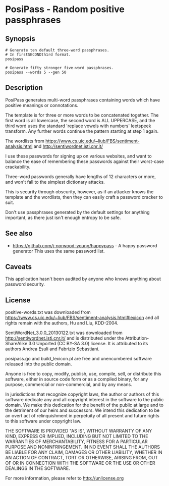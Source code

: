 # PosiPass - Random positive passphrases

## Synopsis

	# Generate ten default three-word passphrases.
	# In firstSECONDth1rd format.
	posipass

	# Generate fifty stronger five-word passphrases.
	posipass --words 5 --gen 50

## Description

PosiPass generates multi-word passphrases containing words which have positive
meanings or connotations.

The template is for three or more words to be concatenated together. The first
word is all lowercase, the second word is ALL UPPERCASE, and the third word
uses the standard 'replace vowels with numbers' leetspeek transform. Any
further words continue the pattern starting at step 1 again.

The wordlists from https://www.cs.uic.edu/~liub/FBS/sentiment-analysis.html
and http://sentiwordnet.isti.cnr.it/

I use these passwords for signing up on various websites, and want to balance
the ease of remembering these passwords against their worst-case crackability.

Three-word passwords generally have lengths of 12 characters or more, and won't
fall to the simplest dictionary attacks.

This is security through obscurity, however, as if an attacker knows the
template and the wordlists, then they can easily craft a password cracker to
suit.

Don't use passphrases generated by the default settings for anything important,
as there just isn't enough entropy to be safe.

## See also

* https://github.com/j-norwood-young/happypass - A happy password generator
This uses the same password list.

## Caveats

This application hasn't been audited by anyone who knows anything about
password security.

## License

positive-words.txt was downloaded from
https://www.cs.uic.edu/~liub/FBS/sentiment-analysis.html#lexicon 
and all rights remain with the authors, Hu and Liu, KDD-2004.

SentiWordNet_3.0.0_20130122.txt was downloaded from
http://sentiwordnet.isti.cnr.it/ and is distributed under the
Attribution-ShareAlike 3.0 Unported (CC BY-SA 3.0) license.  It is attributed
to its authors Andrea Esuli and Fabrizio Sebastiani.

posipass.go and build_lexicon.pl are free and unencumbered software released
into the public domain.

Anyone is free to copy, modify, publish, use, compile, sell, or
distribute this software, either in source code form or as a compiled
binary, for any purpose, commercial or non-commercial, and by any
means.

In jurisdictions that recognize copyright laws, the author or authors
of this software dedicate any and all copyright interest in the
software to the public domain. We make this dedication for the benefit
of the public at large and to the detriment of our heirs and
successors. We intend this dedication to be an overt act of
relinquishment in perpetuity of all present and future rights to this
software under copyright law.

THE SOFTWARE IS PROVIDED "AS IS", WITHOUT WARRANTY OF ANY KIND,
EXPRESS OR IMPLIED, INCLUDING BUT NOT LIMITED TO THE WARRANTIES OF
MERCHANTABILITY, FITNESS FOR A PARTICULAR PURPOSE AND NONINFRINGEMENT.
IN NO EVENT SHALL THE AUTHORS BE LIABLE FOR ANY CLAIM, DAMAGES OR
OTHER LIABILITY, WHETHER IN AN ACTION OF CONTRACT, TORT OR OTHERWISE,
ARISING FROM, OUT OF OR IN CONNECTION WITH THE SOFTWARE OR THE USE OR
OTHER DEALINGS IN THE SOFTWARE.

For more information, please refer to <http://unlicense.org>
